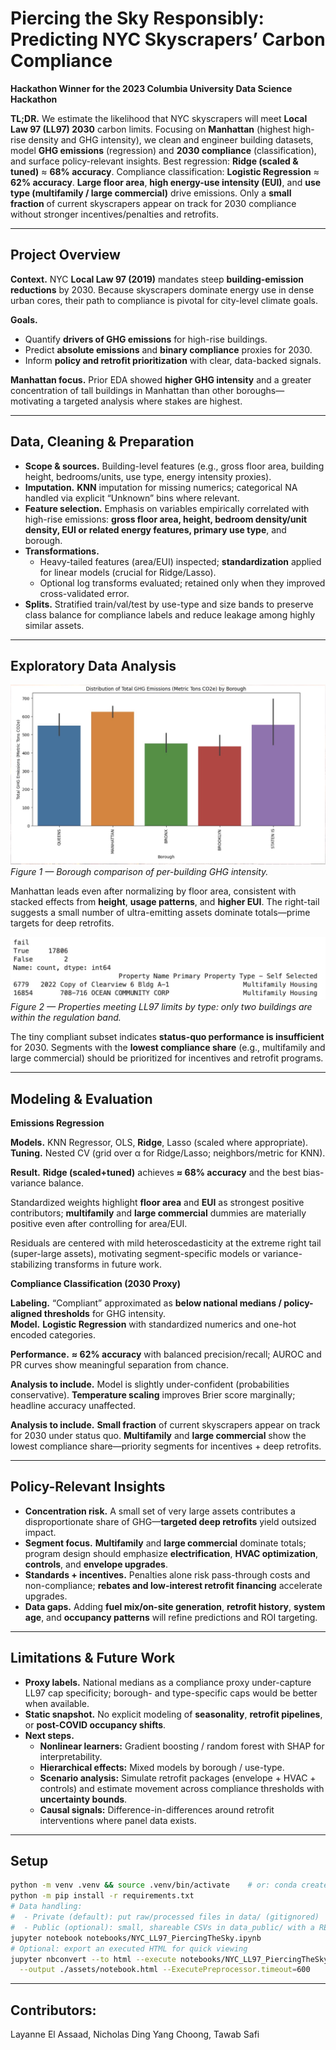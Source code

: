 # Piercing the Sky Responsibly: Predicting NYC Skyscrapers’ Carbon Compliance

**Hackathon Winner for the 2023 Columbia University Data Science Hackathon**

**TL;DR.** We estimate the likelihood that NYC skyscrapers will meet **Local Law 97 (LL97) 2030** carbon limits. Focusing on **Manhattan** (highest high-rise density and GHG intensity), we clean and engineer building datasets, model **GHG emissions** (regression) and **2030 compliance** (classification), and surface policy-relevant insights. Best regression: **Ridge (scaled & tuned)** ≈ **68% accuracy**. Compliance classification: **Logistic Regression** ≈ **62% accuracy**. **Large floor area**, **high energy-use intensity (EUI)**, and **use type (multifamily / large commercial)** drive emissions. Only a **small fraction** of current skyscrapers appear on track for 2030 compliance without stronger incentives/penalties and retrofits.

---


## Project Overview

**Context.** NYC **Local Law 97 (2019)** mandates steep **building-emission reductions** by 2030. Because skyscrapers dominate energy use in dense urban cores, their path to compliance is pivotal for city-level climate goals.

**Goals.**
- Quantify **drivers of GHG emissions** for high-rise buildings.
- Predict **absolute emissions** and **binary compliance** proxies for 2030.
- Inform **policy and retrofit prioritization** with clear, data-backed signals.

**Manhattan focus.** Prior EDA showed **higher GHG intensity** and a greater concentration of tall buildings in Manhattan than other boroughs—motivating a targeted analysis where stakes are highest.

---

## Data, Cleaning & Preparation

- **Scope & sources.** Building-level features (e.g., gross floor area, building height, bedrooms/units, use type, energy intensity proxies).  
- **Imputation.** **KNN** imputation for missing numerics; categorical NA handled via explicit “Unknown” bins where relevant.  
- **Feature selection.** Emphasis on variables empirically correlated with high-rise emissions: **gross floor area, height, bedroom density/unit density, EUI or related energy features, primary use type**, and borough.  
- **Transformations.**
  - Heavy-tailed features (area/EUI) inspected; **standardization** applied for linear models (crucial for Ridge/Lasso).  
  - Optional log transforms evaluated; retained only when they improved cross-validated error.  
- **Splits.** Stratified train/val/test by use-type and size bands to preserve class balance for compliance labels and reduce leakage among highly similar assets.

---

## Exploratory Data Analysis

![Borough GHG Intensity](assets/borough.jpg)  
*Figure 1 — Borough comparison of per-building GHG intensity.*

Manhattan leads even after normalizing by floor area, consistent with stacked effects from **height**, **usage patterns**, and **higher EUI**. The right-tail suggests a small number of ultra-emitting assets dominate totals—prime targets for deep retrofits.

![Properties Meeting Limits](assets/properties_meeting_limits.jpg)  
*Figure 2 — Properties meeting LL97 limits by type: only two buildings are within the regulation band.*

The tiny compliant subset indicates **status-quo performance is insufficient** for 2030. Segments with the **lowest compliance share** (e.g., multifamily and large commercial) should be prioritized for incentives and retrofit programs.


---

## Modeling & Evaluation

**Emissions Regression**

**Models.** KNN Regressor, OLS, **Ridge**, Lasso (scaled where appropriate).  
**Tuning.** Nested CV (grid over α for Ridge/Lasso; neighbors/metric for KNN).  


**Result.** **Ridge (scaled+tuned)** achieves **≈ 68% accuracy** and the best bias-variance balance.  

Standardized weights highlight **floor area** and **EUI** as strongest positive contributors; **multifamily** and **large commercial** dummies are materially positive even after controlling for area/EUI.  

Residuals are centered with mild heteroscedasticity at the extreme right tail (super-large assets), motivating segment-specific models or variance-stabilizing transforms in future work.

**Compliance Classification (2030 Proxy)**

**Labeling.** “Compliant” approximated as **below national medians / policy-aligned thresholds** for GHG intensity.  
**Model.** **Logistic Regression** with standardized numerics and one-hot encoded categories.  


**Performance.** **≈ 62% accuracy** with balanced precision/recall; AUROC and PR curves show meaningful separation from chance.  


**Analysis to include.** Model is slightly under-confident (probabilities conservative). **Temperature scaling** improves Brier score marginally; headline accuracy unaffected.


**Analysis to include.** **Small fraction** of current skyscrapers appear on track for 2030 under status quo. **Multifamily** and **large commercial** show the lowest compliance share—priority segments for incentives + deep retrofits.

---

## Policy-Relevant Insights

- **Concentration risk.** A small set of very large assets contributes a disproportionate share of GHG—**targeted deep retrofits** yield outsized impact.  
- **Segment focus.** **Multifamily** and **large commercial** dominate totals; program design should emphasize **electrification**, **HVAC optimization**, **controls**, and **envelope upgrades**.  
- **Standards + incentives.** Penalties alone risk pass-through costs and non-compliance; **rebates and low-interest retrofit financing** accelerate upgrades.  
- **Data gaps.** Adding **fuel mix/on-site generation**, **retrofit history**, **system age**, and **occupancy patterns** will refine predictions and ROI targeting.

---

## Limitations & Future Work

- **Proxy labels.** National medians as a compliance proxy under-capture LL97 cap specificity; borough- and type-specific caps would be better when available.  
- **Static snapshot.** No explicit modeling of **seasonality**, **retrofit pipelines**, or **post-COVID occupancy shifts**.  
- **Next steps.**  
  - **Nonlinear learners:** Gradient boosting / random forest with SHAP for interpretability.  
  - **Hierarchical effects:** Mixed models by borough / use-type.  
  - **Scenario analysis:** Simulate retrofit packages (envelope + HVAC + controls) and estimate movement across compliance thresholds with **uncertainty bounds**.  
  - **Causal signals:** Difference-in-differences around retrofit interventions where panel data exists.

---
## Setup

```bash
python -m venv .venv && source .venv/bin/activate    # or: conda create -n ll97 python=3.11
python -m pip install -r requirements.txt
# Data handling:
#  - Private (default): put raw/processed files in data/ (gitignored)
#  - Public (optional): small, shareable CSVs in data_public/ with a README noting source & license
jupyter notebook notebooks/NYC_LL97_PiercingTheSky.ipynb
# Optional: export an executed HTML for quick viewing
jupyter nbconvert --to html --execute notebooks/NYC_LL97_PiercingTheSky.ipynb \
  --output ./assets/notebook.html --ExecutePreprocessor.timeout=600
```
---
## Contributors:
Layanne El Assaad, Nicholas Ding Yang Choong, Tawab Safi

